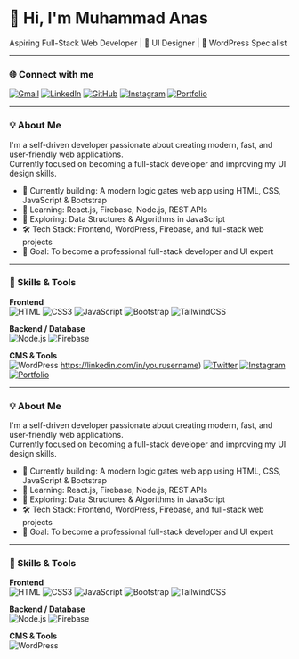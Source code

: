 # 👋 Hi, I'm Muhammad Anas

Aspiring Full-Stack Web Developer | 🎨 UI Designer | 💼 WordPress Specialist

---


### 🌐 Connect with me

[![Gmail](https://img.shields.io/badge/Gmail-D14836?style=for-the-badge&logo=gmail&logoColor=white)](mailto:your-email@gmail.com)
[![LinkedIn](https://img.shields.io/badge/LinkedIn-0A66C2?style=for-the-badge&logo=linkedin&logoColor=white)](https://www.linkedin.com/in/muhammad-anas-3361a632a/)
[![GitHub](https://img.shields.io/badge/GitHub-000000?style=for-the-badge&logo=github&logoColor=white)](https://github.com/anasryk)
[![Instagram](https://img.shields.io/badge/Instagram-E4405F?style=for-the-badge&logo=instagram&logoColor=white)](https://www.instagram.com/ana_s.51/)
[![Portfolio](https://img.shields.io/badge/Portfolio-000000?style=for-the-badge&logo=githubpages&logoColor=white)](anassaleem.vercel.app)

---

### 💡 About Me

I'm a self-driven developer passionate about creating modern, fast, and user-friendly web applications.  
Currently focused on becoming a full-stack developer and improving my UI design skills.

- 🔨 Currently building: A modern logic gates web app using HTML, CSS, JavaScript & Bootstrap
- 🌱 Learning: React.js, Firebase, Node.js, REST APIs
- 🧠 Exploring: Data Structures & Algorithms in JavaScript
- 🛠️ Tech Stack: Frontend, WordPress, Firebase, and full-stack web projects
- 🎯 Goal: To become a professional full-stack developer and UI expert

---

### 🚀 Skills & Tools

**Frontend**  
![HTML](https://img.shields.io/badge/HTML5-E34F26?style=for-the-badge&logo=html5&logoColor=white)
![CSS3](https://img.shields.io/badge/CSS3-1572B6?style=for-the-badge&logo=css3&logoColor=white)
![JavaScript](https://img.shields.io/badge/JavaScript-F7DF1E?style=for-the-badge&logo=javascript&logoColor=black)
![Bootstrap](https://img.shields.io/badge/Bootstrap-7952B3?style=for-the-badge&logo=bootstrap&logoColor=white)
![TailwindCSS](https://img.shields.io/badge/TailwindCSS-38B2AC?style=for-the-badge&logo=tailwind-css)

**Backend / Database**  
![Node.js](https://img.shields.io/badge/Node.js-339933?style=for-the-badge&logo=node.js&logoColor=white)
![Firebase](https://img.shields.io/badge/Firebase-FFCA28?style=for-the-badge&logo=firebase&logoColor=black)

**CMS & Tools**  
![WordPress](https://img.shields.io/badge/WordPress-21759B?style=)
https://linkedin.com/in/yourusername)
[![Twitter](https://img.shields.io/badge/Twitter-000000?style=for-the-badge&logo=twitter&logoColor=white)](https://twitter.com/yourusername)
[![Instagram](https://img.shields.io/badge/Instagram-E4405F?style=for-the-badge&logo=instagram&logoColor=white)](https://instagram.com/yourusername)
[![Portfolio](https://img.shields.io/badge/Portfolio-000000?style=for-the-badge&logo=githubpages&logoColor=white)](https://digitalpulse.wuaze.com)

---

### 💡 About Me

I'm a self-driven developer passionate about creating modern, fast, and user-friendly web applications.  
Currently focused on becoming a full-stack developer and improving my UI design skills.

- 🔨 Currently building: A modern logic gates web app using HTML, CSS, JavaScript & Bootstrap
- 🌱 Learning: React.js, Firebase, Node.js, REST APIs
- 🧠 Exploring: Data Structures & Algorithms in JavaScript
- 🛠️ Tech Stack: Frontend, WordPress, Firebase, and full-stack web projects
- 🎯 Goal: To become a professional full-stack developer and UI expert

---

### 🚀 Skills & Tools

**Frontend**  
![HTML](https://img.shields.io/badge/HTML5-E34F26?style=for-the-badge&logo=html5&logoColor=white)
![CSS3](https://img.shields.io/badge/CSS3-1572B6?style=for-the-badge&logo=css3&logoColor=white)
![JavaScript](https://img.shields.io/badge/JavaScript-F7DF1E?style=for-the-badge&logo=javascript&logoColor=black)
![Bootstrap](https://img.shields.io/badge/Bootstrap-7952B3?style=for-the-badge&logo=bootstrap&logoColor=white)
![TailwindCSS](https://img.shields.io/badge/TailwindCSS-38B2AC?style=for-the-badge&logo=tailwind-css)

**Backend / Database**  
![Node.js](https://img.shields.io/badge/Node.js-339933?style=for-the-badge&logo=node.js&logoColor=white)
![Firebase](https://img.shields.io/badge/Firebase-FFCA28?style=for-the-badge&logo=firebase&logoColor=black)

**CMS & Tools**  
![WordPress](https://img.shields.io/badge/WordPress-21759B?style=)
